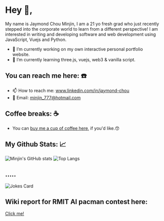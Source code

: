 # Hey 👋, 
My name is Jaymond Chou Minjin, I am a 21 yo fresh grad who just recently stepped into the corporate world to learn from a different perspective! I am interested in writing and developing software and web development using JavaScript, Vuejs and Python. 
- 🔭 I’m currently working on my own interactive personal portfolio website.
- 🌱 I’m currently learning three.js, vuejs, web3 & vanilla script.

## You can reach me here: ☎️ 
- 📫 How to reach me: www.linkedin.com/in/jaymond-chou
- 📧 Email: minjin_777@hotmail.com

## Coffee breaks: ☕ 
- You can [buy me a cup of coffee here](https://www.buymeacoffee.com/minjin777z), if you'd like.😙

## My Github Stats: 📈
![Minjin's GitHub stats](https://github-readme-stats.vercel.app/api?username=dev-minjin-chou&show_icons=true&theme=apprentice)
![Top Langs](https://github-readme-stats.vercel.app/api/top-langs/?username=dev-minjin-chou&layout=compact)

## .....
![Jokes Card](https://readme-jokes.vercel.app/api)

## Wiki report for RMIT AI pacman contest here:
[Click me!](https://github.com/kuntakinte777/COSC1125-1127-Contest-A.I/wiki)

